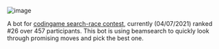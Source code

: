 ![image](https://user-images.githubusercontent.com/3693562/124380487-14279480-dcbd-11eb-88a4-288b0f8eed75.png)

A bot for [codingame search-race contest](https://www.codingame.com/multiplayer/optimization/search-race), currently (04/07/2021) ranked #26 over 457 participants. This bot is using beamsearch to quickly look through promising moves and pick the best one.
